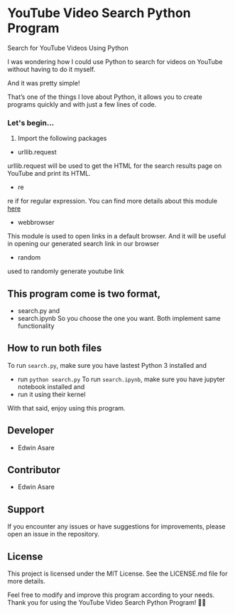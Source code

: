 # YouTube Video Search Python Program
Search for YouTube Videos Using Python 

I was wondering how I could use Python to search for videos on YouTube without having to do it myself.

And it was pretty simple!

That’s one of the things I love about Python, it allows you to create programs quickly and with just a few lines of code.

### Let's begin...

1. Import the following packages
- urllib.request 

urllib.request will be used to get the HTML for the search results page on YouTube and print its HTML.

- re

re if for regular expression. You can find more details about this module [here](https://docs.python.org/3/library/re.html?highlight=re#module-re)

- webbrowser

This module is used to open links in a default browser. And it will be useful in opening our generated 
search link in our browser

- random

used to randomly generate youtube link 

## This program come is two format, 
- search.py and
- search.ipynb
So you choose the one you want. Both implement same functionality

 ## How to run both files
To run `search.py`, make sure you have lastest Python 3 installed and 
- run `python search.py`
To run `search.ipynb`, make sure you have jupyter notebook installed and
- run it using their kernel

With that said, enjoy using this program.

## Developer
- Edwin Asare
  
## Contributor
- Edwin Asare

## Support
If you encounter any issues or have suggestions for improvements, please open an issue in the repository.

## License
This project is licensed under the MIT License. See the LICENSE.md file for more details.

Feel free to modify and improve this program according to your needs. Thank you for using the YouTube Video Search Python Program! 🏧🚀
